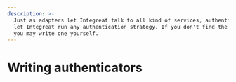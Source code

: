 ```yaml
---
description: >-
  Just as adapters let Integreat talk to all kind of services, authenticators
  let Integreat run any authentication strategy. If you don't find the one need,
  you may write one yourself.
---
```


# Writing authenticators

